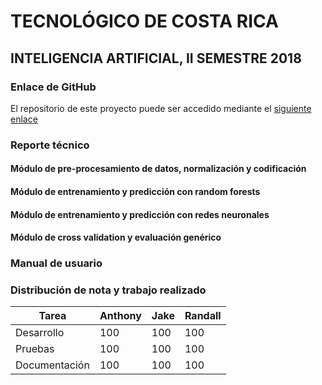 # TECNOLÓGICO DE COSTA RICA
## INTELIGENCIA ARTIFICIAL, II SEMESTRE 2018

### Enlace de GitHub
El repositorio de este proyecto puede ser accedido mediante el [siguiente enlace](https://github.com/anthonylle/IA-Proyecto1)

### Reporte técnico
#### Módulo de pre-procesamiento de datos, normalización y codificación

#### Módulo de entrenamiento y predicción con random forests

#### Módulo de entrenamiento y predicción con redes neuronales 

#### Módulo de cross validation y evaluación genérico

### Manual de usuario



### Distribución de nota y trabajo realizado

Tarea		| Anthony | Jake 	| Randall |
---------	|---------|---------|---------|
Desarrollo| 		100	| 		100	| 		100	|
Pruebas	|		100	|		100	|		100	|
Documentación|	100	|		100	|		100	|

